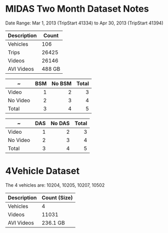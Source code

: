 # MIDAS Two Month Dataset Notes

Date Range: Mar 1, 2013 (TripStart 41334) to Apr 30, 2013 (TripStart 41394)

Description|Count|
---|---
Vehicles|106
Trips|26425
Videos|26146
AVI Videos|488 GB

~|BSM|No BSM|Total
---|---:|---:|---:
Video|1|2|3
No Video|2|3|4
Total|3|4|5

~|DAS|No DAS|Total
---|---:|---:|---:
Video|1|2|3
No Video|2|3|4
Total|3|4|5

# 4Vehicle Dataset

The 4 vehicles are: 10204, 10205, 10207, 10502

Description|Count (Size)
---|---
Vehicles|4
Videos|11031
AVI Videos|236.1 GB


